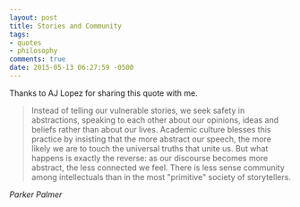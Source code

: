 ```yaml
---
layout: post
title: Stories and Community
tags:
- quotes
- philosophy
comments: true
date: 2015-05-13 06:27:59 -0500
---
```


Thanks to AJ Lopez for sharing this quote with me.

<blockquote class="big">Instead of telling our vulnerable stories, we seek safety in abstractions, speaking to each other about our opinions, ideas and beliefs rather than about our lives. Academic culture blesses this practice by insisting that the more abstract our speech, the more likely we are to touch the universal truths that unite us. But what happens is exactly the reverse: as our discourse becomes more abstract, the less connected we feel. There is less sense community among intellectuals than in the most "primitive" society of storytellers.</blockquote>

<cite class="big">Parker Palmer</cite>


